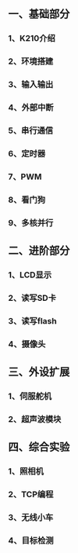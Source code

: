 ## 一、基础部分

### 1、K210介绍

###  2、环境搭建

###  3、输入输出

###  4、外部中断

###  5、串行通信

###  6、定时器

### 7、PWM

### 8、看门狗

### 9、多核并行

## 二、进阶部分

### 1、LCD显示

### 2、读写SD卡

### 3、读写flash

### 4、摄像头

## 三、外设扩展

### 1、伺服舵机

### 2、超声波模块

## 四、综合实验

### 1、照相机

### 2、TCP编程

### 3、无线小车

### 4、目标检测

